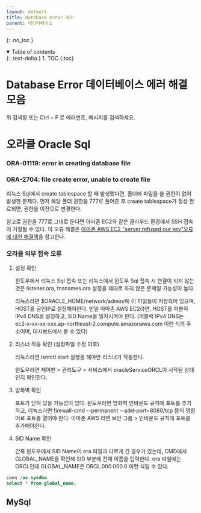 ```yaml
---
layout: default
title: database error 에러
parent: 데이터베이스
---
```




{: .no_toc }

<details open markdown="block">
  <summary>
    Table of contents
  </summary>
  {: .text-delta }
1. TOC
{:toc}
</details>



# Database Error 데이터베이스 에러 해결 모음

위 검색창 또는 Ctrl + F 로 에러번호, 메시지를 검색하세요.







# 오라클 Oracle Sql

### ORA-01119: error in creating database file

### ORA-2704: file create error, unable to create file

리눅스 Sql에서 create tablespace 할 때 발생했다면, 폴더에 파일을 쓸 권한이 없어 발생한 문제다. 먼저 해당 폴더 권한을 777로 풀어준 후 create tablespace가 정상 완료되면, 권한을 이전으로 변경한다. 

참고로 권한을 777로 그대로 둔다면 아마존 EC2와 같은 클라우드 환경에서 SSH 접속이 거절될 수 있다. 이 오류 해결은 [아마존 AWS EC2 "server refused our key"오류에 대한 해결책](https://aws.amazon.com/ko/premiumsupport/knowledge-center/ec2-server-refused-our-key/)을 참고한다.

### 오라클 외부 접속 오류

1. 설정 확인

   윈도우에서 리눅스 Sql 접속 또는 리눅스에서 윈도우 Sql 접속 시 연결이 되지 않는 것은 listener.ora, tnsnames.ora 설정을 제대로 하지 않은 문제일 가능성이 높다.

   리눅스라면 $ORACLE_HOME/network/admin/에 이 파일들이 저장되어 있으며, HOST를 공인IP로 설정해야한다. 만일 아마존 AWS EC2라면, HOST를 퍼블릭 IPv4 DNS로 설정하고, SID Name을 일치시켜야 한다. (퍼블릭 IPv4 DNS는 ec2-x-xx-xx-xxx.ap-northeast-2.compute.amazonaws.com 이런 식의 주소이며, 대시보드에서 볼 수 있다)

2. 리스너 작동 확인 (설정파일 수정 이후)

   리눅스라면 lsnrctl start 실행을 해야만 리스너가 작동한다.

   윈도우라면 제어판 > 관리도구 > 서비스에서 oracleServiceORCL이 시작됨 상태인지 확인한다.

3. 방화벽 확인

   포트가 닫혀 있을 가능성이 있다. 윈도우라면 방화벽 인바운드 규칙에 포트를 추가하고, 리눅스라면 firewall-cmd --permanent --add-port=8080/tcp 등의 명령어로 포트를 열어야 한다. 아마존 AWS 라면 보안 그룹 > 인바운드 규칙에 포트를 추가해야한다.

4. SID Name 확인

   간혹 윈도우에서 SID Name이 ora 파일과 다르게 긴 경우가 있는데, CMD에서 GLOBAL_NAME을 확인해 SID 부분에 전체 이름을 입력한다. ora 파일에는 ORCL인데 GLOBAL_NAME은 ORCL.000.000.0 이런 식일 수 있다.

```sql
conn /as sysdba
select * from global_name;
```



## MySql













